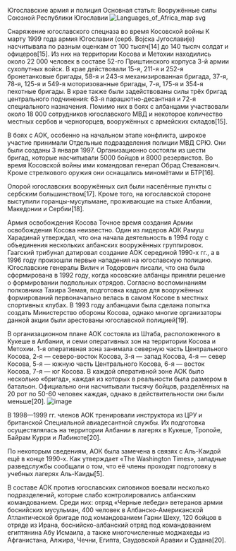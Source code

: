 Югославские армия и полиция
Основная статья: Вооружённые силы Союзной Республики Югославии
![Languages_of_Africa_map svg](https://user-images.githubusercontent.com/58863930/177568090-6266d3d0-ad47-47a0-9855-a9c05ca37261.png)

Снаряжение югославского спецназа во время Косовской войны
К марту 1999 года армия Югославии (серб. Војска Југославије) насчитывала по разным оценкам от 100 тысяч[14] до 140 тысяч солдат и офицеров[15]. Из них на территории Косова и Метохии находились около 22 000 человек в составе 52-го Приштинского корпуса 3-й армии сухопутных войск. В крае действовали 15-я, 211-я и 252-я бронетанковые бригады, 58-я и 243-я механизированная бригада, 37-я, 78-я, 125-я и 549-я моторизованные бригады, 7-я, 175-я и 354-я пехотные бригады. В крае также были задействованы силы трёх бригад центрального подчинения: 63-я парашютно-десантная и 72-я специального назначения. Помимо них в боях с албанцами участвовали около 18 000 сотрудников югославского МВД и некоторое количество местных сербов и черногорцев, вооружённых с армейских складов[15].

В боях с АОК, особенно на начальном этапе конфликта, широкое участие принимали Отдельные подразделения полиции МВД СРЮ. Они были созданы 3 января 1997. Организационно состояли из шести бригад, которые насчитывали 5000 бойцов и 8000 резервистов. Во время Косовской войны ими командовал генерал Обрад Стеванович. Кроме стрелкового оружия они оснащались миномётами и БТР[16].



Опорой югославских вооружённых сил были населённые пункты с сербским большинством[17]. Кроме того, на югославской стороне выступили горанцы-мусульмане, проживающие на стыке Албании, Македонии и Сербии[18].

Армия освобождения Косова
Точное время создания Армии освобождения Косова неизвестно. Один из лидеров АОК Рамуш Харадинай утверждал, что она начала деятельность в 1994 году с объединения нескольких албанских вооружённых группировок. Гаагский трибунал датировал создание АОК серединой 1990-х гг., а в 1996 году произошли первые нападения на югославскую полицию. Югославские генералы Вилич и Тодорович писали, что она была сформирована в 1992 году, когда косовские албанцы приняли решение о формировании подпольных отрядов. Согласно воспоминаниям полковника Тахира Земая, подготовка кадров для вооружённых формирований первоначально велась в самом Косове в местных спортивных клубах. В 1993 году албанцами была сделана попытка создать Министерство обороны Косова, однако многие организаторы данной акции были арестованы югославской полицией[19].

В организационном плане АОК состояла из Штаба, расположенного в Кукеше в Албании, и семи оперативных зон на территории Косова и Метохии. 1-я оперативная зона занимала северную часть Центрального Косова, 2-я — северо-восток Косова, 3-я — запад Косова, 4-я — север Косова, 5-я — южную часть Центрального Косова, 6-я — восток Косова, 7-я — юг Косова. В каждой оперативной зоне АОК было несколько «бригад», каждая из которых в реальности была размером в батальон. Официально они насчитывали тысячу бойцов, разделённых на 20 рот по 50-60 человек каждая, однако в действительности они были меньше[20].
![image](https://user-images.githubusercontent.com/58863930/177490824-bb4c57be-3ab8-4bc6-a326-ea64a60b52c3.png)

В 1998—1999 гг. членов АОК тренировали инструктора из ЦРУ и британской Специальной авиадесантной службы. Их подготовка осуществлялась на территории Албании в лагерях в Кукеше, Тропойе, Байрам Курри и Лабиноте[20].

По некоторым сведениям, АОК была замечена в связях с Аль-Каидой ещё в конце 1990-х. Как утверждает «The Washington Times», западные разведслужбы сообщали о том, что её члены проходят подготовку в учебных лагерях Аль-Каиды[5].

В составе АОК против югославских силовиков воевали несколько подразделений, которые слабо контролировались албанским командованием. Среди них: отряд «Черные лебеди» ветеранов армии боснийских мусульман, 400 человек в Албанско-Американской Атлантической бригаде под командованием Гарни Шеху, 120 бойцов в отряде из Ирана, боснийско-албанский отряд под командованием египтянина Абу Исмаила, а также многочисленные моджахеды из Афганистана, Алжира, Чечни, Египта, Саудовской Аравии и Судана[20].
